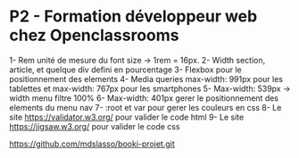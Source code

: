 # P2 - Formation développeur web chez Openclassrooms

1- Rem unité de mesure du font size -> 1rem = 16px. 
2- Width section, article, et quelque div defini en pourcentage 
3- Flexbox pour le positionnement des elements
4- Media queries max-width: 991px pour les tablettes et max-width: 767px pour les smartphones
5- Max-width: 539px -> width menu filtre  100% 
6- Max-width: 401px gerer le positionnement des elements du menu nav 
7- :root et var pour gerer les couleurs en css
8- Le site https://validator.w3.org/ pour valider le  code  html
9- Le site https://jigsaw.w3.org/ pour valider le  code css


https://github.com/mdslasso/booki-projet.git
 